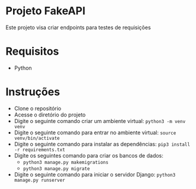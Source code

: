 # Projeto FakeAPI

Este projeto visa criar endpoints para testes de requisições

# Requisitos
- Python

# Instruções
- Clone o repositório
- Acesse o diretório do projeto
- Digite o seguinte comando criar um ambiente virtual: `python3 -m venv venv `
- Digite o seguinte comando para entrar no ambiente virtual: `source venv/bin/activate`
- Digite o seguinte comando para instalar as dependências: `pip3 install -r requirements.txt`
- Digite os seguintes comando para criar os bancos de dados:
  - `python3 manage.py makemigrations`
  - `python3 manage.py migrate`
- Digite o seguinte comando para iniciar o servidor Django: `python3 manage.py runserver`

